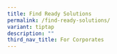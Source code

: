 ```yaml
---
title: Find Ready Solutions
permalink: /find-ready-solutions/
variant: tiptap
description: ""
third_nav_title: For Corporates
---
```

